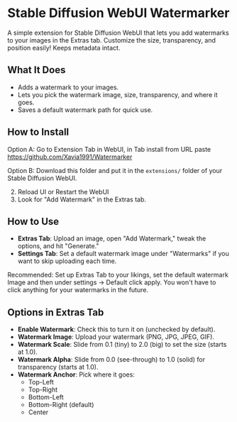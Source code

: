 # Stable Diffusion WebUI Watermarker

A simple extension for Stable Diffusion WebUI that lets you add watermarks to your images in the Extras tab. Customize the size, transparency, and position easily!
Keeps metadata intact. 

## What It Does
- Adds a watermark to your images.
- Lets you pick the watermark image, size, transparency, and where it goes.
- Saves a default watermark path for quick use.

## How to Install
Option A: Go to Extension Tab in WebUI, in Tab install from URL paste https://github.com/Xavia1991/Watermarker
  
Option B: Download this folder and put it in the `extensions/` folder of your Stable Diffusion WebUI.
   
2. Reload UI or Restart the WebUI
3. Look for "Add Watermark" in the Extras tab.

## How to Use
- **Extras Tab**: Upload an image, open "Add Watermark," tweak the options, and hit "Generate."
- **Settings Tab**: Set a default watermark image under "Watermarks" if you want to skip uploading each time.

Recommended:
Set up Extras Tab to your likings, set the default watermark Image and then under settings -> Default click apply.
You won't have to click anything for your watermarks in the future.

## Options in Extras Tab
- **Enable Watermark**: Check this to turn it on (unchecked by default).
- **Watermark Image**: Upload your watermark (PNG, JPG, JPEG, GIF).
- **Watermark Scale**: Slide from 0.1 (tiny) to 2.0 (big) to set the size (starts at 1.0).
- **Watermark Alpha**: Slide from 0.0 (see-through) to 1.0 (solid) for transparency (starts at 1.0).
- **Watermark Anchor**: Pick where it goes:
  - Top-Left
  - Top-Right
  - Bottom-Left
  - Bottom-Right (default)
  - Center
